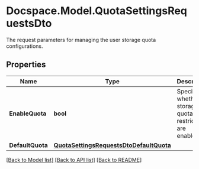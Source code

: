 # Docspace.Model.QuotaSettingsRequestsDto
The request parameters for managing the user storage quota configurations.

## Properties

Name | Type | Description | Notes
------------ | ------------- | ------------- | -------------
**EnableQuota** | **bool** | Specifies whether the storage quota restrictions are enabled. | [optional] 
**DefaultQuota** | [**QuotaSettingsRequestsDtoDefaultQuota**](QuotaSettingsRequestsDtoDefaultQuota.md) |  | 

[[Back to Model list]](../README.md#documentation-for-models) [[Back to API list]](../README.md#documentation-for-api-endpoints) [[Back to README]](../README.md)

